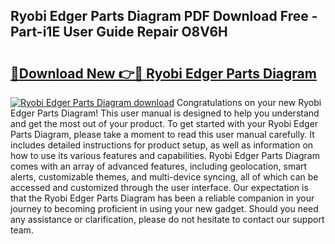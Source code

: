 ## Ryobi Edger Parts Diagram PDF Download Free - Part-i1E User Guide Repair O8V6H

# <h2><a href="http://dfttbjc.blite.top/?on=Ryobi+Edger+Parts+Diagram">🔗Download New 👉🔴 Ryobi Edger Parts Diagram</a></h2>

[![Ryobi Edger Parts Diagram download](https://i.imgur.com/lujVjoI.png)](http://dfttbjc.blite.top/?on=Ryobi+Edger+Parts+Diagram)
Congratulations on your new Ryobi Edger Parts Diagram! This user manual is designed to help you understand and get the most out of your product. To get started with your Ryobi Edger Parts Diagram, please take a moment to read this user manual carefully. It includes detailed instructions for product setup, as well as information on how to use its various features and capabilities. Ryobi Edger Parts Diagram comes with an array of advanced features, including geolocation, smart alerts, customizable themes, and multi-device syncing, all of which can be accessed and customized through the user interface. Our expectation is that the Ryobi Edger Parts Diagram has been a reliable companion in your journey to becoming proficient in using your new gadget. Should you need any assistance or clarification, please do not hesitate to contact our support team.
